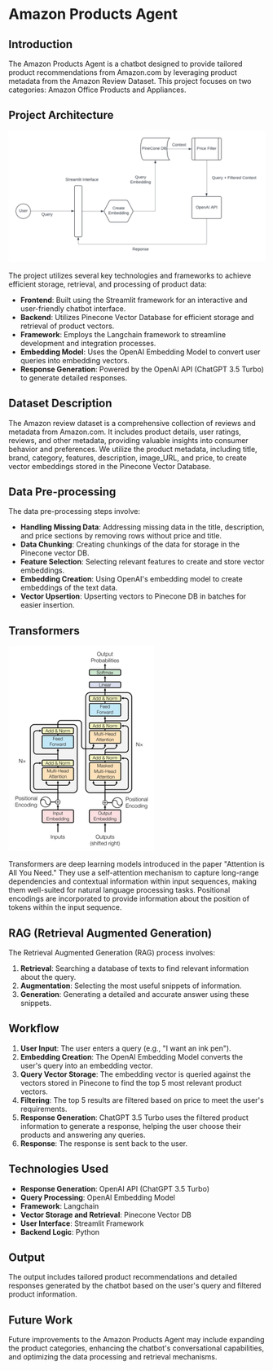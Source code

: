 # Amazon Products Agent

## Introduction

The Amazon Products Agent is a chatbot designed to provide tailored product recommendations from Amazon.com by leveraging product metadata from the Amazon Review Dataset. This project focuses on two categories: Amazon Office Products and Appliances.

## Project Architecture

![Project Architecture](./Images/Architect.png)

The project utilizes several key technologies and frameworks to achieve efficient storage, retrieval, and processing of product data:

- **Frontend**: Built using the Streamlit framework for an interactive and user-friendly chatbot interface.
- **Backend**: Utilizes Pinecone Vector Database for efficient storage and retrieval of product vectors.
- **Framework**: Employs the Langchain framework to streamline development and integration processes.
- **Embedding Model**: Uses the OpenAI Embedding Model to convert user queries into embedding vectors.
- **Response Generation**: Powered by the OpenAI API (ChatGPT 3.5 Turbo) to generate detailed responses.

## Dataset Description

The Amazon review dataset is a comprehensive collection of reviews and metadata from Amazon.com. It includes product details, user ratings, reviews, and other metadata, providing valuable insights into consumer behavior and preferences. We utilize the product metadata, including title, brand, category, features, description, image_URL, and price, to create vector embeddings stored in the Pinecone Vector Database.

## Data Pre-processing

The data pre-processing steps involve:

- **Handling Missing Data**: Addressing missing data in the title, description, and price sections by removing rows without price and title.
- **Data Chunking**: Creating chunkings of the data for storage in the Pinecone vector DB.
- **Feature Selection**: Selecting relevant features to create and store vector embeddings.
- **Embedding Creation**: Using OpenAI's embedding model to create embeddings of the text data.
- **Vector Upsertion**: Upserting vectors to Pinecone DB in batches for easier insertion.

## Transformers

![Transformer Architecture](./Images/Transformer.png)

Transformers are deep learning models introduced in the paper "Attention is All You Need." They use a self-attention mechanism to capture long-range dependencies and contextual information within input sequences, making them well-suited for natural language processing tasks. Positional encodings are incorporated to provide information about the position of tokens within the input sequence.

## RAG (Retrieval Augmented Generation)

The Retrieval Augmented Generation (RAG) process involves:

1. **Retrieval**: Searching a database of texts to find relevant information about the query.
2. **Augmentation**: Selecting the most useful snippets of information.
3. **Generation**: Generating a detailed and accurate answer using these snippets.

## Workflow

1. **User Input**: The user enters a query (e.g., "I want an ink pen").
2. **Embedding Creation**: The OpenAI Embedding Model converts the user's query into an embedding vector.
3. **Query Vector Storage**: The embedding vector is queried against the vectors stored in Pinecone to find the top 5 most relevant product vectors.
4. **Filtering**: The top 5 results are filtered based on price to meet the user's requirements.
5. **Response Generation**: ChatGPT 3.5 Turbo uses the filtered product information to generate a response, helping the user choose their products and answering any queries.
6. **Response**: The response is sent back to the user.

## Technologies Used

- **Response Generation**: OpenAI API (ChatGPT 3.5 Turbo)
- **Query Processing**: OpenAI Embedding Model
- **Framework**: Langchain
- **Vector Storage and Retrieval**: Pinecone Vector DB
- **User Interface**: Streamlit Framework
- **Backend Logic**: Python

## Output

The output includes tailored product recommendations and detailed responses generated by the chatbot based on the user's query and filtered product information.

## Future Work

Future improvements to the Amazon Products Agent may include expanding the product categories, enhancing the chatbot's conversational capabilities, and optimizing the data processing and retrieval mechanisms.

